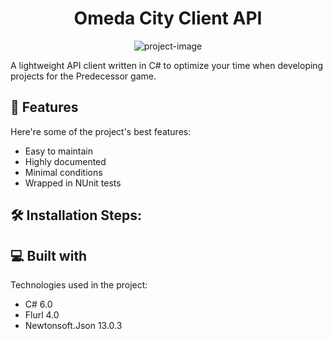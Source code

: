 <h1 align="center" id="title">Omeda City Client API</h1>

<p align="center"><img src="https://omeda.city/assets/content/banner-24f4789cebe99d4408f94ed46ab0f2c008f659410128a05a3f8a2c1881a951fe.jpg" alt="project-image"></p>

<p id="description">A lightweight API client written in C# to optimize your time when developing projects for the Predecessor game.</p>

  
  
<h2>🧐 Features</h2>

Here're some of the project's best features:

*   Easy to maintain
*   Highly documented
*   Minimal conditions
*   Wrapped in NUnit tests

<h2>🛠️ Installation Steps:</h2>

  
  
<h2>💻 Built with</h2>

Technologies used in the project:

*   C# 6.0
*   Flurl 4.0
*   Newtonsoft.Json 13.0.3
